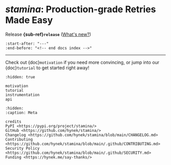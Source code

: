 # *stamina*: Production-grade Retries Made Easy

Release **{sub-ref}`release`**  ([What's new?](https://github.com/hynek/stamina/blob/main/CHANGELOG.md))

```{include} ../README.md
:start-after: "---"
:end-before: "<!-- end docs index -->"
```

---

Check out {doc}`motivation` if you need more convincing, or jump into our {doc}`tutorial` to get started right away!


```{toctree}
:hidden: true

motivation
tutorial
instrumentation
api
```

```{toctree}
:hidden:
:caption: Meta

credits
PyPI <https://pypi.org/project/stamina/>
GitHub <https://github.com/hynek/stamina/>
Changelog <https://github.com/hynek/stamina/blob/main/CHANGELOG.md>
Contributing <https://github.com/hynek/stamina/blob/main/.github/CONTRIBUTING.md>
Security Policy <https://github.com/hynek/stamina/blob/main/.github/SECURITY.md>
Funding <https://hynek.me/say-thanks/>
```
